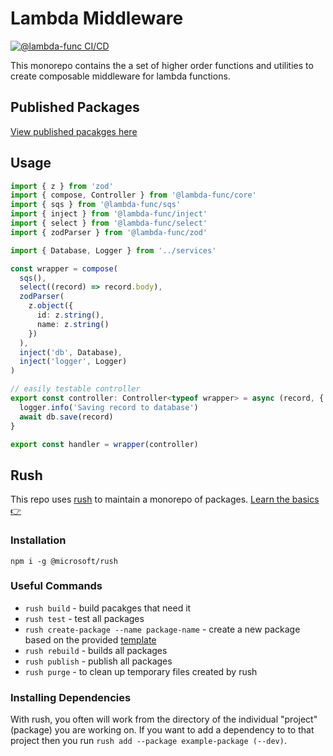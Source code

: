 # Lambda Middleware

[![@lambda-func CI/CD](https://github.com/connorgiles/lambda-func/actions/workflows/ci.yml/badge.svg)](https://github.com/connorgiles/lambda-func/actions/workflows/ci.yml)

This monorepo contains the a set of higher order functions and utilities to create composable middleware for lambda functions.

## Published Packages

[View published pacakges here](https://www.npmjs.com/org/lambda-func)

## Usage

```typescript
import { z } from 'zod'
import { compose, Controller } from '@lambda-func/core'
import { sqs } from '@lambda-func/sqs'
import { inject } from '@lambda-func/inject'
import { select } from '@lambda-func/select'
import { zodParser } from '@lambda-func/zod'

import { Database, Logger } from '../services'

const wrapper = compose(
  sqs(),
  select((record) => record.body),
  zodParser(
    z.object({
      id: z.string(),
      name: z.string()
    })
  ),
  inject('db', Database),
  inject('logger', Logger)
)

// easily testable controller
export const controller: Controller<typeof wrapper> = async (record, { logger, db }) => {
  logger.info('Saving record to database')
  await db.save(record)
}

export const handler = wrapper(controller)
```

## Rush

This repo uses [rush](https://rushjs.io/) to maintain a monorepo of packages. [Learn the basics 👉](https://rushjs.io/pages/developer/new_developer/)

### Installation

```
npm i -g @microsoft/rush
```

### Useful Commands

- `rush build` - build pacakges that need it
- `rush test` - test all packages
- `rush create-package --name package-name` - create a new package based on the provided [template](./internals/template/)
- `rush rebuild` - builds all packages
- `rush publish` - publish all packages
- `rush purge` - to clean up temporary files created by rush

### Installing Dependencies

With rush, you often will work from the directory of the individual "project" (package) you are working on. If you want to add a dependency to to that project then you run `rush add --package example-package (--dev)`.
